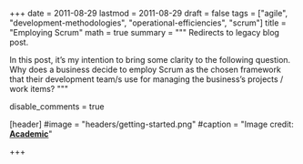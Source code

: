 +++
date = 2011-08-29
lastmod = 2011-08-29
draft = false
tags = ["agile", "development-methodologies", "operational-efficiencies", "scrum"]
title = "Employing Scrum"
math = true
summary = """
Redirects to legacy blog post.

In this post, it’s my intention to bring some clarity to the following question. Why does a business decide to employ Scrum as the chosen framework that their development team/s use for managing the business’s projects / work items?
"""

disable_comments = true

[header]
#image = "headers/getting-started.png"
#caption = "Image credit: [**Academic**](https://github.com/gcushen/hugo-academic/)"

+++

<html>
  <head>
    <title>Employing Scrum</title>
    <link rel="canonical" href="https://binarymist.wordpress.com/2011/08/29/employing-scrum/"/>
    <meta http-equiv="content-type" content="text/html; charset=utf-8"/>
    <meta http-equiv="refresh" content="2; url=https://binarymist.wordpress.com/2011/08/29/employing-scrum/"/>
  </head>
</html>
